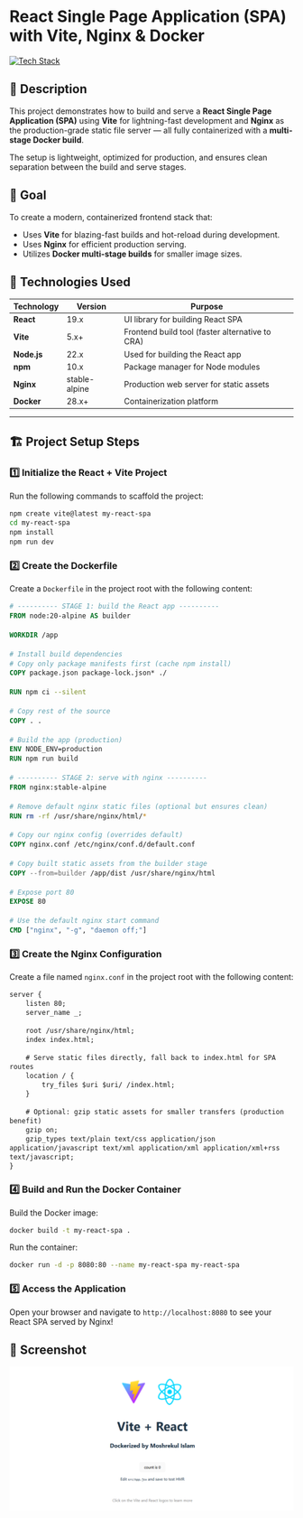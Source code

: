 # React Single Page Application (SPA) with Vite, Nginx & Docker

[![Tech Stack](https://skillicons.dev/icons?i=react,vite,nodejs,npm,nginx,docker)](https://skillicons.dev)

## 📝 Description
This project demonstrates how to build and serve a **React Single Page Application (SPA)** using **Vite** for lightning-fast development and **Nginx** as the production-grade static file server — all fully containerized with a **multi-stage Docker build**.

The setup is lightweight, optimized for production, and ensures clean separation between the build and serve stages.



## 🎯 Goal
To create a modern, containerized frontend stack that:
- Uses **Vite** for blazing-fast builds and hot-reload during development.
- Uses **Nginx** for efficient production serving.
- Utilizes **Docker multi-stage builds** for smaller image sizes.




## 🧰 Technologies Used

| Technology | Version | Purpose |
|-------------|----------|----------|
| **React** | 19.x | UI library for building React SPA |
| **Vite** | 5.x+ | Frontend build tool (faster alternative to CRA) |
| **Node.js** | 22.x | Used for building the React app |
| **npm** | 10.x | Package manager for Node modules |
| **Nginx** | stable-alpine | Production web server for static assets |
| **Docker** | 28.x+ | Containerization platform |

---

## 🏗️ Project Setup Steps

### 1️⃣ Initialize the React + Vite Project
Run the following commands to scaffold the project:
```bash
npm create vite@latest my-react-spa
cd my-react-spa
npm install
npm run dev
```

### 2️⃣ Create the Dockerfile

Create a `Dockerfile` in the project root with the following content:

```Dockerfile
# ---------- STAGE 1: build the React app ----------
FROM node:20-alpine AS builder

WORKDIR /app

# Install build dependencies
# Copy only package manifests first (cache npm install)
COPY package.json package-lock.json* ./

RUN npm ci --silent

# Copy rest of the source
COPY . .

# Build the app (production)
ENV NODE_ENV=production
RUN npm run build

# ---------- STAGE 2: serve with nginx ----------
FROM nginx:stable-alpine

# Remove default nginx static files (optional but ensures clean)
RUN rm -rf /usr/share/nginx/html/*

# Copy our nginx config (overrides default)
COPY nginx.conf /etc/nginx/conf.d/default.conf

# Copy built static assets from the builder stage
COPY --from=builder /app/dist /usr/share/nginx/html

# Expose port 80
EXPOSE 80

# Use the default nginx start command
CMD ["nginx", "-g", "daemon off;"]

```

### 3️⃣ Create the Nginx Configuration
Create a file named `nginx.conf` in the project root with the following content:

```
server {
    listen 80;
    server_name _;

    root /usr/share/nginx/html;
    index index.html;

    # Serve static files directly, fall back to index.html for SPA routes
    location / {
        try_files $uri $uri/ /index.html;
    }

    # Optional: gzip static assets for smaller transfers (production benefit)
    gzip on;
    gzip_types text/plain text/css application/json application/javascript text/xml application/xml application/xml+rss text/javascript;
}

```

### 4️⃣ Build and Run the Docker Container

Build the Docker image:
```bash
docker build -t my-react-spa .
``` 
Run the container:
```bash
docker run -d -p 8080:80 --name my-react-spa my-react-spa
``` 

### 5️⃣ Access the Application
Open your browser and navigate to `http://localhost:8080` to see your React SPA served by Nginx!

## 📸 Screenshot

![Two header logos for Vite and React above a centered title reading Vite + React, with a subtitle stating Dockerized by the author.](image.png)
